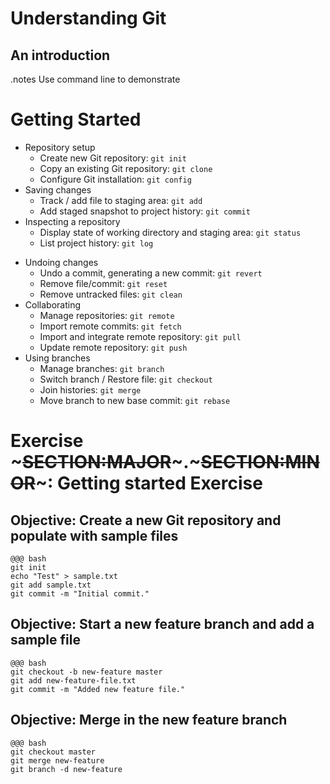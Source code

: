 <!SLIDE title-slide>

# Understanding Git
## An introduction

<!SLIDE small incremental transition=fade>
.notes Use command line to demonstrate

# Getting Started

* Repository setup
  - Create new Git repository: `git init`
  - Copy an existing Git repository: `git clone`
  - Configure Git installation: `git config`
* Saving changes
  - Track / add file to staging area: `git add`
  - Add staged snapshot to project history: `git commit`
* Inspecting a repository
  - Display state of working directory and staging area: `git status`
  - List project history: `git log`

<!SLIDE small transition=turnUp>

* Undoing changes
  - Undo a commit, generating a new commit: `git revert`
  - Remove file/commit: `git reset`
  - Remove untracked files: `git clean`
* Collaborating
  - Manage repositories: `git remote`
  - Import remote commits: `git fetch`
  - Import and integrate remote repository: `git pull`
  - Update remote repository: `git push`
* Using branches
  - Manage branches: `git branch`
  - Switch branch / Restore file: `git checkout`
  - Join histories: `git merge`
  - Move branch to new base commit: `git rebase`


<!SLIDE supplemental exercises>
# Exercise ~~~SECTION:MAJOR~~~.~~~SECTION:MINOR~~~: Getting started Exercise

## Objective: Create a new Git repository and populate with sample files

    @@@ bash
    git init
    echo "Test" > sample.txt
    git add sample.txt
    git commit -m "Initial commit."

## Objective: Start a new feature branch and add a sample file

    @@@ bash
    git checkout -b new-feature master
    git add new-feature-file.txt
    git commit -m "Added new feature file."

## Objective: Merge in the new feature branch

    @@@ bash
    git checkout master
    git merge new-feature
    git branch -d new-feature
